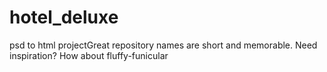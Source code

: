 # hotel_deluxe
psd to html projectGreat repository names are short and memorable. Need inspiration? How about fluffy-funicular
